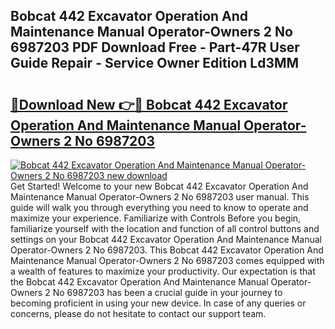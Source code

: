 ## Bobcat 442 Excavator Operation And Maintenance Manual Operator-Owners 2 No 6987203 PDF Download Free - Part-47R User Guide Repair - Service Owner Edition Ld3MM

# <h2><a href="http://bc54399.oget.top/?id=Bobcat+442+Excavator+Operation+And+Maintenance+Manual+Operator-Owners+2+No+6987203">🔗Download New 👉🔴 Bobcat 442 Excavator Operation And Maintenance Manual Operator-Owners 2 No 6987203</a></h2>

[![Bobcat 442 Excavator Operation And Maintenance Manual Operator-Owners 2 No 6987203 new download](https://i.imgur.com/5g1atiW.png)](http://bc54399.oget.top/?id=Bobcat+442+Excavator+Operation+And+Maintenance+Manual+Operator-Owners+2+No+6987203)
Get Started! Welcome to your new Bobcat 442 Excavator Operation And Maintenance Manual Operator-Owners 2 No 6987203 user manual. This guide will walk you through everything you need to know to operate and maximize your experience. Familiarize with Controls Before you begin, familiarize yourself with the location and function of all control buttons and settings on your Bobcat 442 Excavator Operation And Maintenance Manual Operator-Owners 2 No 6987203. This Bobcat 442 Excavator Operation And Maintenance Manual Operator-Owners 2 No 6987203 comes equipped with a wealth of features to maximize your productivity. Our expectation is that the Bobcat 442 Excavator Operation And Maintenance Manual Operator-Owners 2 No 6987203 has been a crucial guide in your journey to becoming proficient in using your new device. In case of any queries or concerns, please do not hesitate to contact our support team.
